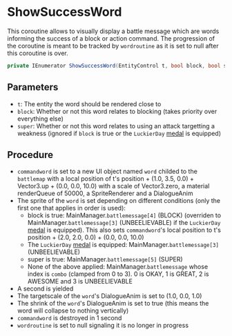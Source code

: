 # ShowSuccessWord
This coroutine allows to visually display a battle message which are words informing the success of a block or action command. The progression of the coroutine is meant to be tracked by `wordroutine` as it is set to null after this coroutine is over.

```cs
private IEnumerator ShowSuccessWord(EntityControl t, bool block, bool super)
```

## Parameters

- `t`: The entity the word should be rendered close to
- `block`: Whether or not this word relates to blocking (takes priority over everything else)
- `super`: Whether or not this word relates to using an attack targetting a weakness (ignored if `block` is true or the `LuckierDay` [medal](../../Enums%20and%20IDs/Medal.md) is equipped)

## Procedure

- `commandword` is set to a new UI object named `word` childed to the `battlemap` with a local position of t's position + (1.0, 3.5, 0.0) + Vector3.up + (0.0, 0.0, 10.0) with a scale of Vector3.zero, a material renderQueue of 50000, a SpriteRenderer and a DialogueAnim
- The sprite of the `word` is set depending on different conditions (only the first one that applies in order is used):
    - block is true: MainManager.`battlemessage[4]` (BLOCK) (overriden to MainManager.`battlemessage[3]` (UNBEELIEVABLE) if the `LuckierDay` [medal](../../Enums%20and%20IDs/Medal.md) is equipped). This also sets `commandword`'s local position to t's position + (2.0, 2.0, 0.0) + (0.0, 0.0, 10.0)
    - The `LuckierDay` [medal](../../Enums%20and%20IDs/Medal.md) is equipped: MainManager.`battlemessage[3]` (UNBEELIEVABLE)
    - super is true: MainManager.`battlemessage[5]` (SUPER)
    - None of the above applied: MainManager.`battlemessage` whose index is `combo` (clamped from 0 to 3). 0 is OKAY, 1 is GREAT, 2 is AWESOME and 3 is UNBEELIEVABLE
- A second is yielded
- The targetscale of the `word`'s DialogueAnim is set to (1.0, 0.0, 1.0)
- The shrink of the `word`'s DialogueAnim is set to true (this means the word will collapse to nothing vertically)
- `commandword` is destroyed in 1 second
- `wordroutine` is set to null signaling it is no longer in progress
